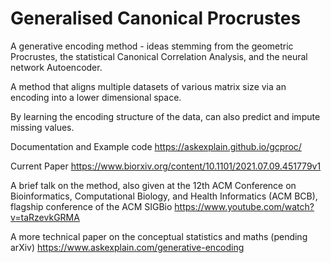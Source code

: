 # Generalised Canonical Procrustes
A generative encoding method - ideas stemming from the geometric Procrustes, the statistical Canonical Correlation Analysis, and the neural network Autoencoder.

A method that aligns multiple datasets of various matrix size via an encoding into a lower dimensional space. 

By learning the encoding structure of the data, can also predict and impute missing values.

Documentation and Example code
https://askexplain.github.io/gcproc/

Current Paper
https://www.biorxiv.org/content/10.1101/2021.07.09.451779v1

A brief talk on the method, also given at the 12th ACM Conference on Bioinformatics, Computational Biology, and Health Informatics (ACM BCB), flagship conference of the ACM SIGBio
https://www.youtube.com/watch?v=taRzevkGRMA

A more technical paper on the conceptual statistics and maths (pending arXiv)
https://www.askexplain.com/generative-encoding

